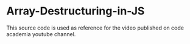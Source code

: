 # Array-Destructuring-in-JS
This source code is used as reference for the video published on code academia youtube channel.
